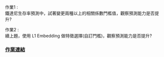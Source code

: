 
作業1 :   
鐵達尼生存率預測中，試著變更兩種以上的相關係數門檻值，觀察預測能力是否提升?  



作業2 :   
續上題，使用 L1 Embedding 做特徵選擇(自訂門檻)，觀察預測能力是否提升?  



### [作業連結](https://github.com/zizhu13791/2nd-ML100Days/blob/master/homework/Day_028_HW.ipynb)


